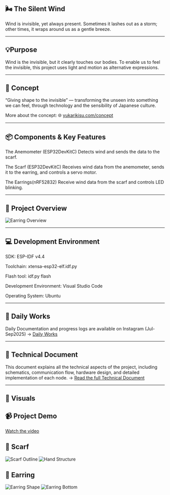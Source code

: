 🌬 The Silent Wind 
---

 Wind is invisible, yet always present. Sometimes it lashes out as a storm; other times, it wraps around us as a gentle breeze.

---
💡Purpose
--

Wind is the invisible, but it clearly touches our bodies. To enable us to feel the invisible, this project uses light and motion as alternative expressions.

---

🎨 Concept
--

“Giving shape to the invisible” — transforming the unseen into something we can feel, through technology and the sensibility of Japanese culture.

More about the concept: 🌐 [yukarikisu.com/concept](https://yukarikisu.com/en/concept.html)

---

📦 Components & Key Features
--

The Anemometer (ESP32DevKitC)
Detects wind and sends the data to the scarf.

The Scarf (ESP32DevKitC)
Receives wind data from the anemometer, sends it to the earring, and controls a servo motor.

The Earrings(nRF52832)
Receive wind data from the scarf and controls LED blinking.

---

🚀 Project Overview
--

![Earring Overview](https://yukarikisu.com/docs/work1/img/SystemArchitecture.jpg)

---

💻 Development Environment
--


SDK: ESP-IDF v4.4

Toolchain: xtensa-esp32-elf.idf.py

Flash tool: idf.py flash

Development Environment: Visual Studio Code

Operating System: Ubuntu

---

📆 Daily Works
--

Daily Documentation and progress logs are available on Instagram  (Jul-Sep2025) → [Daily Works](https://www.instagram.com/yukari.kisu)

---

📓 Technical Document
--

This document explains all the technical aspects of the project, including schematics, communication flow, hardware design, and detailed implementation of each node.
-> [Read the full Technical Document](http://www.yukarikisu.com/docs/work1/index1.html)

---

🎥 Visuals
--

📹 Project Demo
--
[Watch the video](https://youtube.com/shorts/8MpDWLDMlbw)

🧣 Scarf
--
![Scarf Outline](https://www.yukarikisu.com/docs/work1/img/Scarf.jpg)
![Hand Structure](https://www.yukarikisu.com/docs/work1/img/Scarf2.jpg)

💍 Earring
--
![Earring Shape](https://www.yukarikisu.com/docs/work1/img/Earring.jpg)
![Earring Bottom](https://www.yukarikisu.com/docs/work1/img/Earring2.jpg)
